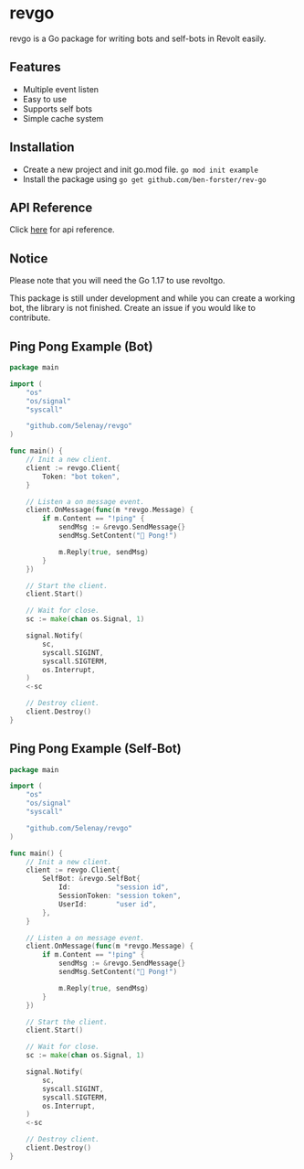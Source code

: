 # revgo

revgo is a Go package for writing bots and self-bots in Revolt easily.

## Features

- Multiple event listen
- Easy to use
- Supports self bots
- Simple cache system

## Installation

- Create a new project and init go.mod file. `go mod init example`
- Install the package using `go get github.com/ben-forster/rev-go`

## API Reference

Click [here](https://pkg.go.dev/github.com/ben-forster/revgo@v0.0.1) for api reference.

## Notice

Please note that you will need the Go 1.17 to use revoltgo.

This package is still under development and while you can create a working bot, the library is not finished. Create an issue if you would like to contribute.

## Ping Pong Example (Bot)

```go
package main

import (
    "os"
    "os/signal"
    "syscall"

    "github.com/5elenay/revgo"
)

func main() {
    // Init a new client.
    client := revgo.Client{
        Token: "bot token",
    }

    // Listen a on message event.
    client.OnMessage(func(m *revgo.Message) {
        if m.Content == "!ping" {
            sendMsg := &revgo.SendMessage{}
            sendMsg.SetContent("🏓 Pong!")

            m.Reply(true, sendMsg)
        }
    })

    // Start the client.
    client.Start()

    // Wait for close.
    sc := make(chan os.Signal, 1)

    signal.Notify(
        sc,
        syscall.SIGINT,
        syscall.SIGTERM,
        os.Interrupt,
    )
    <-sc

    // Destroy client.
    client.Destroy()
}

```

## Ping Pong Example (Self-Bot)

```go
package main

import (
    "os"
    "os/signal"
    "syscall"

    "github.com/5elenay/revgo"
)

func main() {
    // Init a new client.
    client := revgo.Client{
        SelfBot: &revgo.SelfBot{
            Id:           "session id",
            SessionToken: "session token",
            UserId:       "user id",
        },
    }

    // Listen a on message event.
    client.OnMessage(func(m *revgo.Message) {
        if m.Content == "!ping" {
            sendMsg := &revgo.SendMessage{}
            sendMsg.SetContent("🏓 Pong!")

            m.Reply(true, sendMsg)
        }
    })

    // Start the client.
    client.Start()

    // Wait for close.
    sc := make(chan os.Signal, 1)

    signal.Notify(
        sc,
        syscall.SIGINT,
        syscall.SIGTERM,
        os.Interrupt,
    )
    <-sc

    // Destroy client.
    client.Destroy()
}

```
